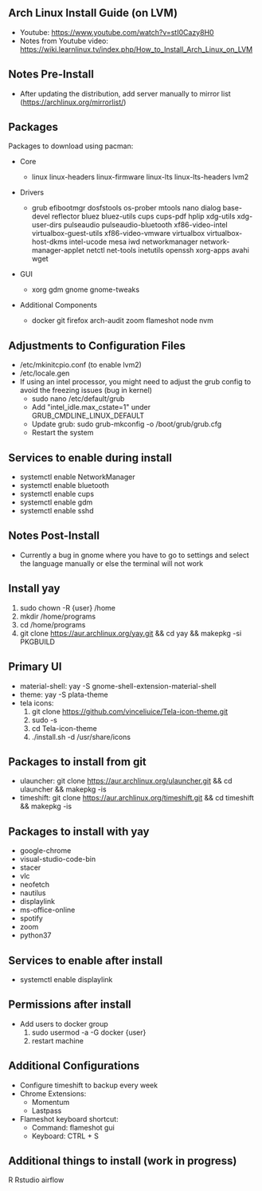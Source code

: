 ## Arch Linux Install Guide (on LVM)

* Youtube: https://www.youtube.com/watch?v=stI0Cazy8H0
* Notes from Youtube video: https://wiki.learnlinux.tv/index.php/How_to_Install_Arch_Linux_on_LVM

## Notes Pre-Install
* After updating the distribution, add server manually to mirror list (https://archlinux.org/mirrorlist/)

## Packages

Packages to download using pacman: 

* Core
  * linux
  linux-headers 
  linux-firmware
  linux-lts
  linux-lts-headers 
  lvm2

* Drivers
  * grub
  efibootmgr
  dosfstools
  os-prober
  mtools
  nano
  dialog
  base-devel 
  reflector
  bluez
  bluez-utils
  cups
  cups-pdf
  hplip
  xdg-utils
  xdg-user-dirs
  pulseaudio
  pulseaudio-bluetooth
  xf86-video-intel
  virtualbox-guest-utils
  xf86-video-vmware
  virtualbox
  virtualbox-host-dkms
  intel-ucode
  mesa
  iwd 
  networkmanager
  network-manager-applet
  netctl
  net-tools
  inetutils
  openssh
  xorg-apps
  avahi
  wget

* GUI
  * xorg
  gdm
  gnome
  gnome-tweaks

* Additional Components
  * docker
  git
  firefox
  arch-audit
  zoom
  flameshot
  node
  nvm

 
## Adjustments to Configuration Files

* /etc/mkinitcpio.conf (to enable lvm2)
* /etc/locale.gen
* If using an intel processor, you might need to adjust the grub config to avoid the freezing issues (bug in kernel)
  - sudo nano /etc/default/grub
  - Add "intel_idle.max_cstate=1" under GRUB_CMDLINE_LINUX_DEFAULT
  - Update grub: sudo grub-mkconfig -o /boot/grub/grub.cfg
  - Restart the system

## Services to enable during install

* systemctl enable NetworkManager
* systemctl enable bluetooth
* systemctl enable cups
* systemctl enable gdm
* systemctl enable sshd

## Notes Post-Install
* Currently a bug in gnome where you have to go to settings and select the language manually or else the terminal will not work

## Install yay

1. sudo chown -R {user} /home
2. mkdir /home/programs
3. cd /home/programs
4. git clone https://aur.archlinux.org/yay.git && cd yay && makepkg -si PKGBUILD


## Primary UI
* material-shell: 	yay -S gnome-shell-extension-material-shell
* theme: yay -S plata-theme
* tela icons: 
  1. git clone https://github.com/vinceliuice/Tela-icon-theme.git
  2. sudo -s
  3. cd Tela-icon-theme
  3. ./install.sh -d /usr/share/icons

## Packages to install from git
* ulauncher: git clone https://aur.archlinux.org/ulauncher.git && cd ulauncher && makepkg -is
* timeshift: git clone https://aur.archlinux.org/timeshift.git && cd timeshift && makepkg -is

## Packages to install with yay

* google-chrome
* visual-studio-code-bin
* stacer
* vlc
* neofetch
* nautilus 
* displaylink
* ms-office-online
* spotify
* zoom
* python37

## Services to enable after install
* systemctl enable displaylink

## Permissions after install
* Add users to docker group
  1. sudo usermod -a -G docker {user}
  2. restart machine

## Additional Configurations

* Configure timeshift to backup every week
* Chrome Extensions:
  * Momentum
  * Lastpass
* Flameshot keyboard shortcut:
  * Command: flameshot gui
  * Keyboard: CTRL + S

## Additional things to install (work in progress)
R
Rstudio
airflow


